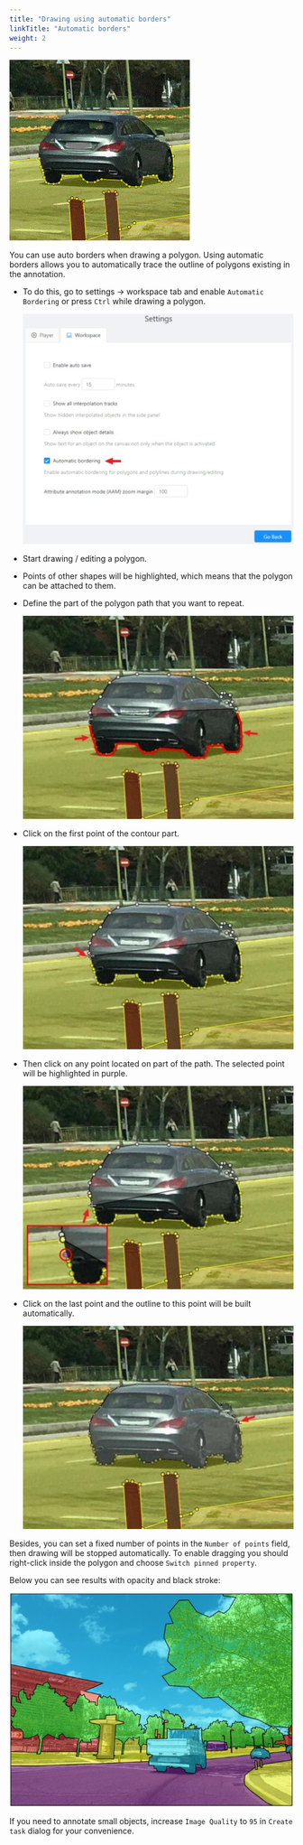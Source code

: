 ```yaml
---
title: "Drawing using automatic borders"
linkTitle: "Automatic borders"
weight: 2
---
```


![Example of annotation made with polygon and automatic borders option](/images/gif025_mapillary_vistas.gif)

You can use auto borders when drawing a polygon. Using automatic borders allows you to automatically trace
the outline of polygons existing in the annotation.

- To do this, go to settings -> workspace tab and enable `Automatic Bordering`
  or press `Ctrl` while drawing a polygon.

  !["Workspace" tab in "Settings" and highlighted "Automatic bordering" setting](/images/image161.jpg)

- Start drawing / editing a polygon.
- Points of other shapes will be highlighted, which means that the polygon can be attached to them.
- Define the part of the polygon path that you want to repeat.

  ![Annotation with highlighted part for repetition](/images/image157_mapillary_vistas.jpg)

- Click on the first point of the contour part.

  ![Annotation with first contour point highlighted](/images/image158_mapillary_vistas.jpg)

- Then click on any point located on part of the path. The selected point will be highlighted in purple.

  ![Annotation with highlighted middle point](/images/image159_mapillary_vistas.jpg)

- Click on the last point and the outline to this point will be built automatically.

  ![Annotation with last contour point highlighted](/images/image160_mapillary_vistas.jpg)

Besides, you can set a fixed number of points in the `Number of points` field, then
drawing will be stopped automatically. To enable dragging you should right-click
inside the polygon and choose `Switch pinned property`.

Below you can see results with opacity and black stroke:

![Example of annotation with applied opacity and black stroke](/images/image064_mapillary_vistas.jpg)

If you need to annotate small objects, increase `Image Quality` to
`95` in `Create task` dialog for your convenience.
